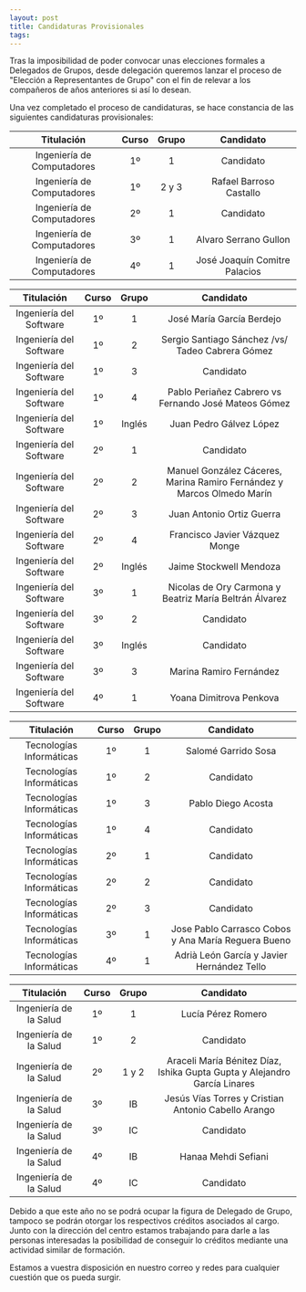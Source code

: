 ```yaml
---
layout: post
title: Candidaturas Provisionales
tags: 
---
```


Tras la imposibilidad de poder convocar unas elecciones formales a Delegados de Grupos, desde delegación queremos lanzar el proceso de "Elección a Representantes de Grupo" con el fin de relevar a los compañeros de años anteriores si así lo desean.

Una vez completado el proceso de candidaturas, se hace constancia de las siguientes candidaturas provisionales:


|         Titulación         | Curso | Grupo |     Candidato     |
|:--------------------------:|:-----:|:-----:|:-----------------:|
| Ingeniería de Computadores |   1º  |   1   |     Candidato     |
| Ingeniería de Computadores |   1º  | 2 y 3 | Rafael Barroso Castallo |
| Ingeniería de Computadores |   2º  |   1   |     Candidato     |
| Ingeniería de Computadores |   3º  |   1   | Alvaro Serrano Gullon |
| Ingeniería de Computadores |   4º  |   1   | José Joaquín Comitre Palacios |

|         Titulación         | Curso | Grupo  | Candidato|
|:--------------------------:|:-----:|:------:|:--------:|
|   Ingeniería del Software  |   1º  |    1   | José María García Berdejo|
|   Ingeniería del Software  |   1º  |    2   | Sergio Santiago Sánchez /vs/ Tadeo Cabrera Gómez |
|   Ingeniería del Software  |   1º  |    3   | Candidato|
|   Ingeniería del Software  |   1º  |    4   | Pablo Periañez Cabrero vs Fernando José Mateos Gómez|
|   Ingeniería del Software  |   1º  | Inglés | Juan Pedro Gálvez López|
|   Ingeniería del Software  |   2º  |    1   | Candidato|
|   Ingeniería del Software  |   2º  |    2   | Manuel González Cáceres, Marina Ramiro Fernández y Marcos Olmedo Marín|
|   Ingeniería del Software  |   2º  |    3   | Juan Antonio Ortiz Guerra |
|   Ingeniería del Software  |   2º  |    4   | Francisco Javier Vázquez Monge |
|   Ingeniería del Software  |   2º  | Inglés | Jaime Stockwell Mendoza |
|   Ingeniería del Software  |   3º  |    1   |  Nicolas de Ory Carmona y Beatriz María Beltrán Álvarez|
|   Ingeniería del Software  |   3º  |    2   | Candidato|
|   Ingeniería del Software  |   3º  | Inglés | Candidato|
|   Ingeniería del Software  |   3º  |    3   |  Marina Ramiro Fernández |
|   Ingeniería del Software  |   4º  |    1   | Yoana Dimitrova Penkova |

|         Titulación         | Curso | Grupo |                Candidato               |
|:--------------------------:|:-----:|:-----:|:--------------------------------------:|
|  Tecnologías Informáticas  |   1º   |   1   | Salomé Garrido Sosa |
|  Tecnologías Informáticas  |   1º   |   2   | Candidato|
|  Tecnologías Informáticas  |   1º   |   3   | Pablo Diego Acosta |
|  Tecnologías Informáticas  |   1º   |   4   | Candidato|
|  Tecnologías Informáticas  |   2º   |   1   | Candidato|
|  Tecnologías Informáticas  |   2º   |   2   | Candidato|
|  Tecnologías Informáticas  |   2º   |   3   | Candidato|
|  Tecnologías Informáticas  |   3º   |   1   | Jose Pablo Carrasco Cobos y Ana María Reguera Bueno|
|  Tecnologías Informáticas  |   4º   |   1   | Adrià León García y Javier Hernández Tello |

|         Titulación         | Curso | Grupo |               Candidato                |
|:--------------------------:|:-----:|:-----:|:--------------------------------------:|
|   Ingeniería de la Salud   |   1º  |   1   | Lucía Pérez Romero |
|   Ingeniería de la Salud   |   1º  |   2   | Candidato |
|   Ingeniería de la Salud   |   2º  | 1 y 2 | Araceli María Bénitez Díaz, Ishika Gupta Gupta y Alejandro García Linares|
|   Ingeniería de la Salud   |   3º  |   IB  | Jesús Vías Torres y Cristian Antonio Cabello Arango |
|   Ingeniería de la Salud   |   3º  |   IC  | Candidato |
|   Ingeniería de la Salud   |   4º  |   IB  | Hanaa Mehdi Sefiani|
|   Ingeniería de la Salud   |   4º  |   IC  | Candidato |



Debido a que este año no se podrá ocupar la figura de Delegado de Grupo, tampoco se podrán otorgar los respectivos créditos asociados al cargo. Junto con la dirección del centro estamos trabajando para darle a las personas interesadas la posibilidad de conseguir lo créditos mediante una actividad similar de formación.

Estamos a vuestra disposición en nuestro correo y redes para cualquier cuestión que os pueda surgir.